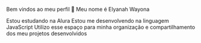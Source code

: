 Bem vindos ao meu perfil 💙
Meu nome é Elyanah Wayona

Estou estudando na Alura
Estou me desenvolvendo na linguagem JavaScript
Utilizo esse espaço para minha organização e compartilhamento dos meu projetos desenvolvidos
